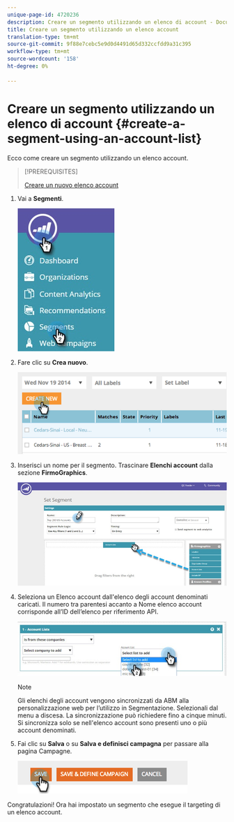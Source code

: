```yaml
---
unique-page-id: 4720236
description: Creare un segmento utilizzando un elenco di account - Documenti Marketo - Documentazione del prodotto
title: Creare un segmento utilizzando un elenco account
translation-type: tm+mt
source-git-commit: 9f88e7cebc5e9d0d4491d65d332ccfdd9a31c395
workflow-type: tm+mt
source-wordcount: '158'
ht-degree: 0%

---
```



# Creare un segmento utilizzando un elenco di account {#create-a-segment-using-an-account-list}

Ecco come creare un segmento utilizzando un elenco account.

>[!PREREQUISITES]
>
>[Creare un nuovo elenco account](/help/marketo/product-docs/target-account-management/target/account-lists.md)

1. Vai a **Segmenti**.

   ![](assets/new-dropdown-segments-hand-no-account-list.jpg)

1. Fare clic su **Crea nuovo**.

   ![](assets/image2014-11-19-19-3a33-3a47.png)

1. Inserisci un nome per il segmento. Trascinare **Elenchi account** dalla sezione **FirmoGraphics**.

   ![](assets/set-segment-hands.jpg)

1. Seleziona un Elenco account dall&#39;elenco degli account denominati caricati. Il numero tra parentesi accanto a Nome elenco account corrisponde all’ID dell’elenco per riferimento API.

   ![](assets/select-list-for-segment-hands.jpg)

   >[!NOTE]
   >
   >Gli elenchi degli account vengono sincronizzati da ABM alla personalizzazione web per l’utilizzo in Segmentazione. Selezionali dal menu a discesa. La sincronizzazione può richiedere fino a cinque minuti. Si sincronizza solo se nell&#39;elenco account sono presenti uno o più account denominati.

1. Fai clic su **Salva** o su **Salva e definisci campagna** per passare alla pagina Campagne.

   ![](assets/image2014-11-19-19-3a48-3a20.png)

Congratulazioni! Ora hai impostato un segmento che esegue il targeting di un elenco account.
